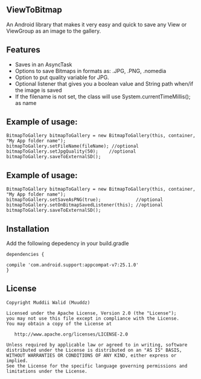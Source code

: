 ## ViewToBitmap

An Android library that makes it very easy and quick to save any View or ViewGroup as an image to the gallery.

## Features

- Saves in an AsyncTask
- Options to save Bitmaps in formats as: .JPG, .PNG, .nomedia
- Option to put quality variable for JPG.
- Optional listener that gives you a boolean value and String path when/if the image is saved
- If the filename is not set, the class will use System.currentTimeMillis(); as name

## Example of usage:

    BitmapToGallery bitmapToGallery = new BitmapToGallery(this, container, "My App folder name");
    bitmapToGallery.setFileName(fileName); //optional
    bitmapToGallery.setJpgQuality(50);    //optional    
    bitmapToGallery.saveToExternalSD();
  
## Example of usage:

    BitmapToGallery bitmapToGallery = new BitmapToGallery(this, container, "My App folder name");
    bitmapToGallery.setSaveAsPNG(true);             //optional
    bitmapToGallery.setOnBitmapSavedListener(this); //optional
    bitmapToGallery.saveToExternalSD();
    
    
    

## Installation

Add the following depedency in your build.gradle

    dependencies {
    
    compile 'com.android.support:appcompat-v7:25.1.0'
    }




## License

    Copyright Muddii Walid (Muuddz)
    
    Licensed under the Apache License, Version 2.0 (the "License");
    you may not use this file except in compliance with the License.
    You may obtain a copy of the License at

       http://www.apache.org/licenses/LICENSE-2.0

    Unless required by applicable law or agreed to in writing, software
    distributed under the License is distributed on an "AS IS" BASIS,
    WITHOUT WARRANTIES OR CONDITIONS OF ANY KIND, either express or implied.
    See the License for the specific language governing permissions and
    limitations under the License.
